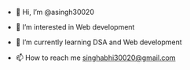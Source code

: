 - 👋 Hi, I’m @asingh30020
- 👀 I’m interested in Web development
- 🌱 I’m currently learning DSA and Web development

- 📫 How to reach me singhabhi30020@gmail.com

<!---
asingh30020/asingh30020 is a ✨ special ✨ repository because its `README.md` (this file) appears on your GitHub profile.
You can click the Preview link to take a look at your changes.
--->
